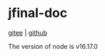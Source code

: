 # jfinal-doc
[gitee](https://ppnt.gitee.io/jfinal-doc/) | 
[github](https://litongjava.github.io/jfinal-doc/)

The version of node is v16.17.0